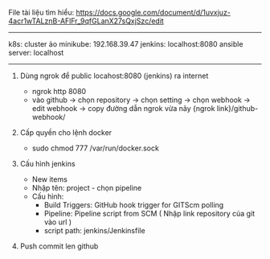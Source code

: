 File tài liệu tìm hiểu:
https://docs.google.com/document/d/1uvxjuz-4acr1wTALznB-AFlFr_9qfGLanX27sQxjSzc/edit


--------------------------------------------------------------------------------------

k8s: cluster ảo minikube: 192.168.39.47
jenkins: localhost:8080
ansible server: localhost


---------------------------------------------------------------------------------------

1. Dùng ngrok để public locahost:8080 (jenkins) ra internet 
    - ngrok http 8080
    - vào github -> chọn repository -> chọn setting -> chọn webhook -> edit webhook -> copy đường dẫn ngrok vừa nãy {ngrok link}/github-webhook/

2. Cấp quyền cho lệnh docker  
    - sudo chmod 777 /var/run/docker.sock

3. Cấu hình jenkins
    - New items
    - Nhập tên: project - chọn pipeline
    - Cấu hình: 
        + Build Triggers: GitHub hook trigger for GITScm polling 
        + Pipeline: Pipeline script from SCM ( Nhập link repository của git vào url )
        + script path: jenkins/Jenkinsfile

4. Push commit len github